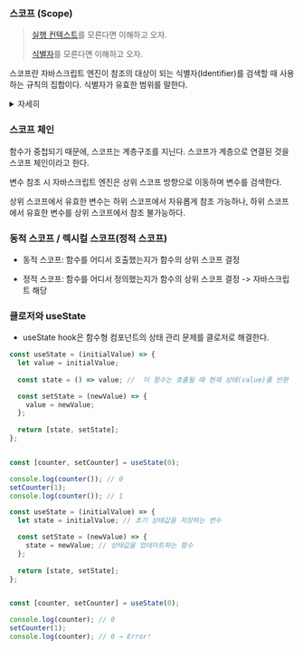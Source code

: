 ### 스코프 (Scope)

> [실행 컨텍스트]()를 모른다면 이해하고 오자.
>
> [식별자](variable.md)를 모른다면 이해하고 오자.

스코프란 자바스크립트 엔진이 참조의 대상이 되는 식별자(Identifier)를 검색할 때 사용하는 규칙의 집합이다.
식별자가 유효한 범위를 말한다.

<details>
    <summary>자세히</summary>

    프로그래밍은 변수를 선언하고, 값을 할당한다. 변수는 전역 또는 코드 블록이나 함수 내에 선언될 수 있다. 식별자는 자신이 어디에서 선언되었는지에 의해 참조될 수 있는 범위를 갖는다.
    전역변수 x는 어디서든 참조할 수 있지만, 함수 내부 변수는 함수에서만 참조가 가능하다.
    이와 같은 규칙을 스코프라고 한다.
</details>

### 스코프 체인

함수가 중첩되기 때문에, 스코프는 계층구조를 지닌다. 스코프가 계층으로 연결된 것을 스코프 체인이라고 한다.

변수 참조 시 자바스크립트 엔진은 상위 스코프 방향으로 이동하며 변수를 검색한다.

상위 스코프에서 유효한 변수는 하위 스코프에서 자유롭게 참조 가능하나, 하위 스코프에서 유효한 변수를 상위 스코프에서 참조 불가능하다.


### 동적 스코프 / 렉시컬 스코프(정적 스코프)

- 동적 스코프: 함수를 어디서 호출했는지가 함수의 상위 스코프 결정

- 정적 스코프: 함수를 어디서 정의했는지가 함수의 상위 스코프 결정 -> 자바스크립트 해당

### 클로저와 useState

- useState hook은 함수형 컴포넌트의 상태 관리 문제를 클로저로 해결한다.

```javascript
const useState = (initialValue) => {
  let value = initialValue;
  
  const state = () => value; //  이 함수는 호출될 때 현재 상태(value)를 반환

  const setState = (newValue) => {
    value = newValue;
  };
  
  return [state, setState];
};


const [counter, setCounter] = useState(0);

console.log(counter()); // 0
setCounter(1);
console.log(counter()); // 1
```

```javascript
const useState = (initialValue) => {
  let state = initialValue; // 초기 상태값을 저장하는 변수

  const setState = (newValue) => {
    state = newValue; // 상태값을 업데이트하는 함수
  };
  
  return [state, setState];
};


const [counter, setCounter] = useState(0);

console.log(counter); // 0
setCounter(1);
console.log(counter); // 0 → Error!
```